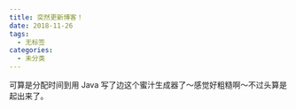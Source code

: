 ```yaml
---
title: 突然更新博客！
date: 2018-11-26
tags: 
  - 无标签
categories:
  - 未分类
---
```

可算是分配时间到用 Java 写了边这个蜜汁生成器了～感觉好粗糙啊～不过头算是起出来了。